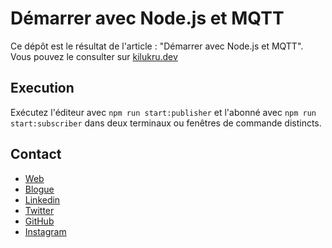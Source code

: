 # Démarrer avec Node.js et MQTT

Ce dépôt est le résultat de l'article : "Démarrer avec Node.js et MQTT". Vous pouvez le consulter sur [kilukru.dev](https://www.kilukru.dev/demarrer-avec-node-js-et-mqtt/)

## Execution

Exécutez l'éditeur avec `npm run start:publisher` et l'abonné avec `npm run start:subscriber` dans deux terminaux ou fenêtres de commande distincts.

## Contact

- [Web](https://alfreddagenais.com/)
- [Blogue](https://www.kilukru.dev/)
- [Linkedin](https://linkedin.com/in/AlfredDagenais)
- [Twitter](https://twitter.com/ProgrammeurWeb)
- [GitHub](https://github.com/alfreddagenais/)
- [Instagram](https://instagram.com/alfreddagenaisweb)
